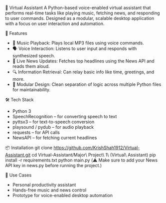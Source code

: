 🧠 Virtual Assistant
A Python-based voice-enabled virtual assistant that performs real-time tasks like playing music, fetching news, and responding to user commands. Designed as a modular, scalable desktop application with a focus on user interaction and automation.

🚀 Features
* 🎵 Music Playback: Plays local MP3 files using voice commands.
* 🗣️ Voice Interaction: Listens to user input and responds with synthesized speech.
* 📰 Live News Updates: Fetches top headlines using the News API and reads them aloud.
* 🔍 Information Retrieval: Can relay basic info like time, greetings, and more.
* 🧩 Modular Design: Clean separation of logic across multiple Python files for maintainability.

🛠️ Tech Stack
* Python 3
* SpeechRecognition – for converting speech to text
* pyttsx3 – for text-to-speech conversion
* playsound / pydub – for audio playback
* requests – for API calls
* NewsAPI – for fetching current headlines

📦 Installation
git clone https://github.com/KrishShah1912/Virtual-Assistant.git
cd Virtual-Assistant/Major\ Project\ 1\ \(Virtual\ Assistant\)
pip install -r requirements.txt
python main.py
(⚠️ Make sure to add your News API key in news.py before running the project.)

🎯 Use Cases
* Personal productivity assistant
* Hands-free music and news control
* Prototype for voice-enabled desktop automation
